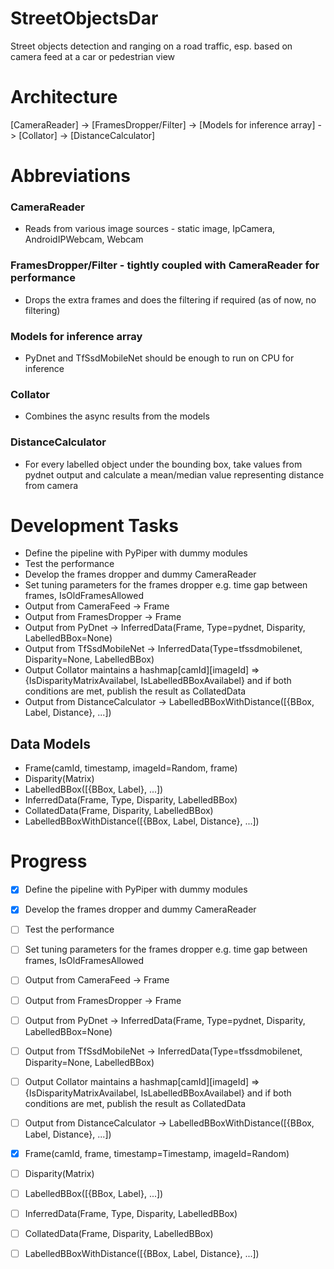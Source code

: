 # StreetObjectsDar

Street objects detection and ranging on a road traffic, esp. based on camera feed at a car or pedestrian view

# Architecture

[CameraReader] -> [FramesDropper/Filter] -> [Models for inference array] -> [Collator] -> [DistanceCalculator]

# Abbreviations

### CameraReader
- Reads from various image sources - static image, IpCamera, AndroidIPWebcam, Webcam

### FramesDropper/Filter - tightly coupled with CameraReader for performance
- Drops the extra frames and does the filtering if required (as of now, no filtering)

### Models for inference array
- PyDnet and TfSsdMobileNet should be enough to run on CPU for inference

### Collator
- Combines the async results from the models

### DistanceCalculator
- For every labelled object under the bounding box, take values from pydnet output and calculate a mean/median value representing distance from camera

# Development Tasks
- Define the pipeline with PyPiper with dummy modules
- Test the performance
- Develop the frames dropper and dummy CameraReader
- Set tuning parameters for the frames dropper e.g. time gap between frames, IsOldFramesAllowed
- Output from CameraFeed -> Frame
- Output from FramesDropper -> Frame
- Output from PyDnet -> InferredData(Frame, Type=pydnet, Disparity, LabelledBBox=None)
- Output from TfSsdMobileNet -> InferredData(Type=tfssdmobilenet, Disparity=None, LabelledBBox)
- Output Collator maintains a hashmap[camId][imageId] => {IsDisparityMatrixAvailabel, IsLabelledBBoxAvailabel} and if both conditions are met, publish the result as CollatedData
- Output from DistanceCalculator -> LabelledBBoxWithDistance([{BBox, Label, Distance}, ...])

## Data Models
- Frame(camId, timestamp, imageId=Random, frame)
- Disparity(Matrix)
- LabelledBBox([{BBox, Label}, ...])
- InferredData(Frame, Type, Disparity, LabelledBBox)
- CollatedData(Frame, Disparity, LabelledBBox)
- LabelledBBoxWithDistance([{BBox, Label, Distance}, ...])

# Progress
- [x] Define the pipeline with PyPiper with dummy modules
- [x] Develop the frames dropper and dummy CameraReader
- [ ] Test the performance
- [ ] Set tuning parameters for the frames dropper e.g. time gap between frames, IsOldFramesAllowed
- [ ] Output from CameraFeed -> Frame
- [ ] Output from FramesDropper -> Frame
- [ ] Output from PyDnet -> InferredData(Frame, Type=pydnet, Disparity, LabelledBBox=None)
- [ ] Output from TfSsdMobileNet -> InferredData(Type=tfssdmobilenet, Disparity=None, LabelledBBox)
- [ ] Output Collator maintains a hashmap[camId][imageId] => {IsDisparityMatrixAvailabel, IsLabelledBBoxAvailabel} and if both conditions are met, publish the result as CollatedData
- [ ] Output from DistanceCalculator -> LabelledBBoxWithDistance([{BBox, Label, Distance}, ...])

- [x] Frame(camId, frame, timestamp=Timestamp, imageId=Random)
- [ ] Disparity(Matrix)
- [ ] LabelledBBox([{BBox, Label}, ...])
- [ ] InferredData(Frame, Type, Disparity, LabelledBBox)
- [ ] CollatedData(Frame, Disparity, LabelledBBox)
- [ ] LabelledBBoxWithDistance([{BBox, Label, Distance}, ...])
